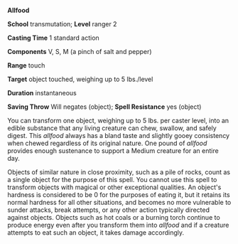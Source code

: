  **Allfood**

**School** transmutation; **Level** ranger 2

**Casting Time** 1 standard action

**Components** V, S, M (a pinch of salt and pepper)

**Range** touch

**Target** object touched, weighing up to 5 lbs./level

**Duration** instantaneous

**Saving Throw** Will negates (object); **Spell Resistance** yes (object)

You can transform one object, weighing up to 5 lbs. per caster level, into an edible substance that any living creature can chew, swallow, and safely digest. This _allfood_ always has a bland taste and slightly gooey consistency when chewed regardless of its original nature. One pound of _allfood_ provides enough sustenance to support a Medium creature for an entire day.

Objects of similar nature in close proximity, such as a pile of rocks, count as a single object for the purpose of this spell. You cannot use this spell to transform objects with magical or other exceptional qualities. An object's hardness is considered to be 0 for the purposes of eating it, but it retains its normal hardness for all other situations, and becomes no more vulnerable to sunder attacks, break attempts, or any other action typically directed against objects. Objects such as hot coals or a burning torch continue to produce energy even after you transform them into _allfood_ and if a creature attempts to eat such an object, it takes damage accordingly.

